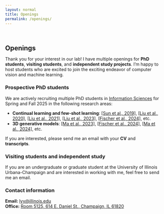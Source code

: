 ```yaml
---
layout: normal
title: Openings
permalink: /openings/
---
```


<h2 style="margin: 60px 0px 10px;">Openings</h2>

Thank you for your interest in our lab! I have multiple openings for **PhD students**, **visiting students**, and **independent study projects**. I’m happy to host students who are excited to join the exciting endeavor of computer vision and machine learning.

### Prospective PhD students

We are actively recruiting multiple PhD students in [Information Sciences](https://ischool.illinois.edu/degrees-programs/graduate/phd-information-sciences/apply) for Spring and Fall 2025 in the following research areas:

- **Continual learning and few-shot learning**: [\[Sun et al., 2019\]](https://openaccess.thecvf.com/content_CVPR_2019/papers/Sun_Meta-Transfer_Learning_for_Few-Shot_Learning_CVPR_2019_paper.pdf), [\[Liu et al., 2020\]](https://arxiv.org/pdf/2002.10211.pdf), [\[Liu et al., 2021\]](https://arxiv.org/pdf/2010.05063), [\[Liu et al., 2023\]](https://arxiv.org/pdf/2301.05032), [\[Fischer et al., 2024\]](https://www.cs.jhu.edu/~yyliu/preprints/iNeMo_Incremental_Neural_Mesh_Models_for_Robust_Class-Incremental_Learning.pdf), etc.
- **3D generative models**: [\[Ma et al., 2023\]](https://openreview.net/pdf?id=XlkN11Xj6J), [\[Fischer et al., 2024\]](https://www.cs.jhu.edu/~yyliu/preprints/iNeMo_Incremental_Neural_Mesh_Models_for_Robust_Class-Incremental_Learning.pdf), [\[Ma et al., 2024\]](https://arxiv.org/pdf/2406.09613), etc.

If you are interested, please send me an email with your **CV** and **transcripts**.

### Visiting students and independent study

If you are an undergraduate or graduate student at the University of Illinois Urbana-Champaign and are interested in working with me, feel free to send me an email.

### Contact information

<strong>Email:</strong> <email><a href="mailto:lyy@illinois.edu">lyy@illinois.edu</a></email>
<br>
<strong>Office:</strong> <a href="https://maps.app.goo.gl/sTBLkKCDBaAD81eA9">Room 5125, 614 E. Daniel St., Champaign, IL 61820</a>
